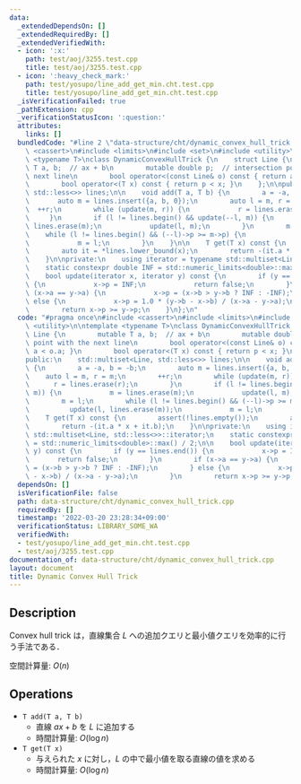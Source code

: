 ```yaml
---
data:
  _extendedDependsOn: []
  _extendedRequiredBy: []
  _extendedVerifiedWith:
  - icon: ':x:'
    path: test/aoj/3255.test.cpp
    title: test/aoj/3255.test.cpp
  - icon: ':heavy_check_mark:'
    path: test/yosupo/line_add_get_min.cht.test.cpp
    title: test/yosupo/line_add_get_min.cht.test.cpp
  _isVerificationFailed: true
  _pathExtension: cpp
  _verificationStatusIcon: ':question:'
  attributes:
    links: []
  bundledCode: "#line 2 \"data-structure/cht/dynamic_convex_hull_trick.cpp\"\n#include\
    \ <cassert>\n#include <limits>\n#include <set>\n#include <utility>\n\ntemplate\
    \ <typename T>\nclass DynamicConvexHullTrick {\n    struct Line {\n        mutable\
    \ T a, b;  // ax + b\n        mutable double p;  // intersection point with the\
    \ next line\n        bool operator<(const Line& o) const { return a < o.a; }\n\
    \        bool operator<(T x) const { return p < x; }\n    };\n\npublic:\n    std::multiset<Line,\
    \ std::less<>> lines;\n\n    void add(T a, T b) {\n        a = -a, b = -b;\n \
    \       auto m = lines.insert({a, b, 0});\n        auto l = m, r = m;\n      \
    \  ++r;\n        while (update(m, r)) {\n            r = lines.erase(r);\n   \
    \     }\n        if (l != lines.begin() && update(--l, m)) {\n            m =\
    \ lines.erase(m);\n            update(l, m);\n        }\n        m = l;\n    \
    \    while (l != lines.begin() && (--l)->p >= m->p) {\n            update(l, lines.erase(m));\n\
    \            m = l;\n        }\n    }\n\n    T get(T x) const {\n        assert(!lines.empty());\n\
    \        auto it = *lines.lower_bound(x);\n        return -(it.a * x + it.b);\n\
    \    }\n\nprivate:\n    using iterator = typename std::multiset<Line, std::less<>>::iterator;\n\
    \    static constexpr double INF = std::numeric_limits<double>::max() / 2;\n\n\
    \    bool update(iterator x, iterator y) const {\n        if (y == lines.end())\
    \ {\n            x->p = INF;\n            return false;\n        }\n        if\
    \ (x->a == y->a) {\n            x->p = (x->b > y->b ? INF : -INF);\n        }\
    \ else {\n            x->p = 1.0 * (y->b - x->b) / (x->a - y->a);\n        }\n\
    \        return x->p >= y->p;\n    }\n};\n"
  code: "#pragma once\n#include <cassert>\n#include <limits>\n#include <set>\n#include\
    \ <utility>\n\ntemplate <typename T>\nclass DynamicConvexHullTrick {\n    struct\
    \ Line {\n        mutable T a, b;  // ax + b\n        mutable double p;  // intersection\
    \ point with the next line\n        bool operator<(const Line& o) const { return\
    \ a < o.a; }\n        bool operator<(T x) const { return p < x; }\n    };\n\n\
    public:\n    std::multiset<Line, std::less<>> lines;\n\n    void add(T a, T b)\
    \ {\n        a = -a, b = -b;\n        auto m = lines.insert({a, b, 0});\n    \
    \    auto l = m, r = m;\n        ++r;\n        while (update(m, r)) {\n      \
    \      r = lines.erase(r);\n        }\n        if (l != lines.begin() && update(--l,\
    \ m)) {\n            m = lines.erase(m);\n            update(l, m);\n        }\n\
    \        m = l;\n        while (l != lines.begin() && (--l)->p >= m->p) {\n  \
    \          update(l, lines.erase(m));\n            m = l;\n        }\n    }\n\n\
    \    T get(T x) const {\n        assert(!lines.empty());\n        auto it = *lines.lower_bound(x);\n\
    \        return -(it.a * x + it.b);\n    }\n\nprivate:\n    using iterator = typename\
    \ std::multiset<Line, std::less<>>::iterator;\n    static constexpr double INF\
    \ = std::numeric_limits<double>::max() / 2;\n\n    bool update(iterator x, iterator\
    \ y) const {\n        if (y == lines.end()) {\n            x->p = INF;\n     \
    \       return false;\n        }\n        if (x->a == y->a) {\n            x->p\
    \ = (x->b > y->b ? INF : -INF);\n        } else {\n            x->p = 1.0 * (y->b\
    \ - x->b) / (x->a - y->a);\n        }\n        return x->p >= y->p;\n    }\n};\n"
  dependsOn: []
  isVerificationFile: false
  path: data-structure/cht/dynamic_convex_hull_trick.cpp
  requiredBy: []
  timestamp: '2022-03-20 23:28:34+09:00'
  verificationStatus: LIBRARY_SOME_WA
  verifiedWith:
  - test/yosupo/line_add_get_min.cht.test.cpp
  - test/aoj/3255.test.cpp
documentation_of: data-structure/cht/dynamic_convex_hull_trick.cpp
layout: document
title: Dynamic Convex Hull Trick
---
```


## Description

Convex hull trick は，直線集合 $L$ への追加クエリと最小値クエリを効率的に行う手法である．

空間計算量: $O(n)$

## Operations

- `T add(T a, T b)`
    - 直線 $ax + b$ を $L$ に追加する
    - 時間計算量: $O(\log n)$
- `T get(T x)`
    - 与えられた $x$ に対し，$L$ の中で最小値を取る直線の値を求める
    - 時間計算量: $O(\log n)$